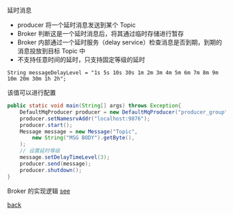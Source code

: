 延时消息  
- producer 将一个延时消息发送到某个 Topic  
- Broker 判断这是一个延时消息后，将其通过临时存储进行暂存  
- Broker 内部通过一个延时服务（delay service）检查消息是否到期，到期的消息投放到目标 Topic 中  
- 不支持任意时间的延时，只支持固定等级的延时  

```
String messageDelayLevel = "1s 5s 10s 30s 1m 2m 3m 4m 5m 6m 7m 8m 9m 10m 20m 30m 1h 2h";
```
该值可以进行配置  

```Java
public static void main(String[] args) throws Exception{
    DefaultMqProducer producer = new DefaultMqProducer("producer_group");
    producer.setNamesrvAddr("localhost:9876");
    producer.start();
    Message message = new Message("Topic",
        new String("MSG BODY").getByte(),
    );
    // 设置延时等级
    message.setDelayTimeLevel(3);
    producer.send(message);
    producer.shutdown();
}
```

Broker 的实现逻辑 [see](8/1.md)  

[back](../14.md)  